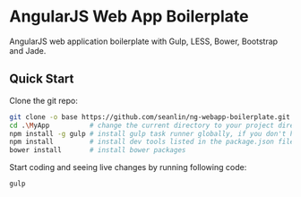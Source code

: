# AngularJS Web App Boilerplate

AngularJS web application boilerplate with Gulp, LESS, Bower, Bootstrap and Jade.

## Quick Start

Clone the git repo:

```bash
git clone -o base https://github.com/seanlin/ng-webapp-boilerplate.git MyApp
cd .\MyApp          # change the current directory to your project directory
npm install -g gulp # install gulp task runner globally, if you don't have it installed already
npm install         # install dev tools listed in the package.json file
bower install       # install bower packages 
```

Start coding and seeing live changes by running following code:

```bash
gulp
```